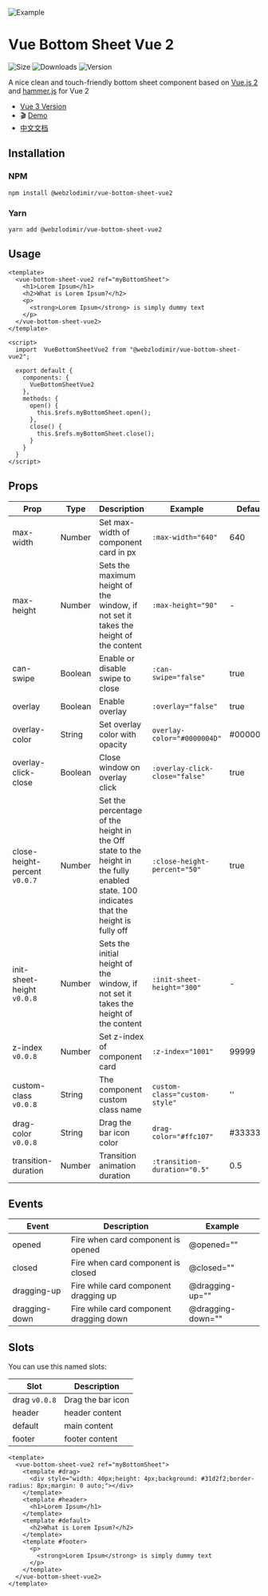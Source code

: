 ![Example](https://bs.vaban.ru/logo.jpg)

# Vue Bottom Sheet Vue 2
![Size](https://img.shields.io/bundlephobia/minzip/@webzlodimir/vue-bottom-sheet-vue2)
![Downloads](https://img.shields.io/npm/dt/@webzlodimir/vue-bottom-sheet-vue2)
![Version](https://img.shields.io/npm/v/@webzlodimir/vue-bottom-sheet-vue2)

A nice clean and touch-friendly bottom sheet component based on [Vue.js 2](https://vuejs.org/) and [hammer.js](https://hammerjs.github.io/) for Vue 2

- [Vue 3 Version](https://github.com/vaban-ru/vue-bottom-sheet)
- :clapper: [Demo](https://bs2.vaban.ru/)
- [中文文档](https://github.com/vaban-ru/vue-bottom-sheet-vue2/blob/master/README_CN.MD)

## Installation

### NPM

```
npm install @webzlodimir/vue-bottom-sheet-vue2
```

### Yarn

```
yarn add @webzlodimir/vue-bottom-sheet-vue2
```

## Usage

```vue
<template>
  <vue-bottom-sheet-vue2 ref="myBottomSheet">
    <h1>Lorem Ipsum</h1>
    <h2>What is Lorem Ipsum?</h2>
    <p>
      <strong>Lorem Ipsum</strong> is simply dummy text
    </p>
  </vue-bottom-sheet-vue2>
</template>

<script>
  import  VueBottomSheetVue2 from "@webzlodimir/vue-bottom-sheet-vue2";

  export default {
    components: {
      VueBottomSheetVue2
    },
    methods: {
      open() {
        this.$refs.myBottomSheet.open();
      },
      close() {
        this.$refs.myBottomSheet.close();
      }
    }
  }
</script>
```
## Props

| Prop                          | Type    | Description                                                                                                                            | Example                        | Defaults   |
|-------------------------------|---------|----------------------------------------------------------------------------------------------------------------------------------------|--------------------------------|------------|
| max-width                     | Number  | Set max-width of component card in px                                                                                                  | `:max-width="640"`             | 640        |
| max-height                    | Number  | Sets the maximum height of the window, if not set it takes the height of the content                                                   | `:max-height="90"`             | -          |
| can-swipe                     | Boolean | Enable or disable swipe to close                                                                                                       | `:can-swipe="false"`           | true       |
| overlay                       | Boolean | Enable overlay                                                                                                                         | `:overlay="false"`             | true       |
| overlay-color                 | String  | Set overlay color with opacity                                                                                                         | `overlay-color="#0000004D"`    | #0000004D  |
| overlay-click-close           | Boolean | Close window on overlay click                                                                                                          | `:overlay-click-close="false"` | true       |
| close-height-percent `v0.0.7` | Number  | Set the percentage of the height in the Off state to the height in the fully enabled state. 100 indicates that the height is fully off | `:close-height-percent="50"`   | true       |
| init-sheet-height `v0.0.8`    | Number  | Sets the initial height of the window, if not set it takes the height of the content                                                   | `:init-sheet-height="300"`     | -          |
| z-index `v0.0.8`              | Number  | Set z-index of component card                                                                                                          | `:z-index="1001"`              | 99999      |
| custom-class `v0.0.8`         | String  | The component custom class name                                                                                                        | `custom-class="custom-style"`  | ''         |
| drag-color `v0.0.8`           | String  | Drag the bar icon color                                                                                                                | `drag-color="#ffc107"`         | #333333    |
| transition-duration           | Number  | Transition animation duration                                                                                                          | `:transition-duration="0.5"`   | 0.5        |

## Events

| Event         | Description                               | Example               |
|---------------|-------------------------------------------|-----------------------|
| opened        | Fire when card component is opened        | @opened=""            |
| closed        | Fire when card component is closed        | @closed=""            |
| dragging-up   | Fire while card component dragging up     | @dragging-up=""       |
| dragging-down | Fire while card component dragging down   | @dragging-down=""     |

## Slots

You can use this named slots:


| Slot          | Description       | 
|---------------|-------------------|
| drag `v0.0.8` | Drag the bar icon | 
| header        | header content    | 
| default       | main content      |
| footer        | footer content    |

```vue
<template>
  <vue-bottom-sheet-vue2 ref="myBottomSheet">
    <template #drag>
      <div style="width: 40px;height: 4px;background: #31d2f2;border-radius: 8px;margin: 0 auto;"></div>
    </template>
    <template #header>
      <h1>Lorem Ipsum</h1>
    </template>
    <template #default>
      <h2>What is Lorem Ipsum?</h2>
    </template>
    <template #footer>
      <p>
        <strong>Lorem Ipsum</strong> is simply dummy text
      </p>
    </template>
  </vue-bottom-sheet-vue2>
</template>
```
